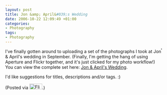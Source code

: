 ```yaml
---
layout: post
title: Jon &amp; April&#039;s Wedding
date: 2006-10-22 12:09:49 +01:00
categories:
- Photography
tags:
- Photography
---
```

<p><a href="http://www.flickr.com/photos/mathie/276034717/" title=""><img src="http://static.flickr.com/86/276034717_099020f572_m.jpg" alt="" class="alignright" style="border: solid 1px #000000; float: right;" /></a>I've finally gotten around to uploading a set of the photographs I took at Jon & April's wedding in September.  (Finally, I'm getting the hang of using Aperture and Flickr together, and it's just clicked for my photo workflow!)  You can view the complete set here: <a href="http://www.flickr.com/photos/mathie/sets/72157594305617480/">Jon &amp; April's Wedding</a>.</p>

I'd like suggestions for titles, descriptions and/or tags. :)

(Posted via <a href="http://www.flickr.com/"><img alt="Flickr" src="http://www.flickr.com/images/flickr_logo_blog.gif" height="18" width="41" /></a>.)

